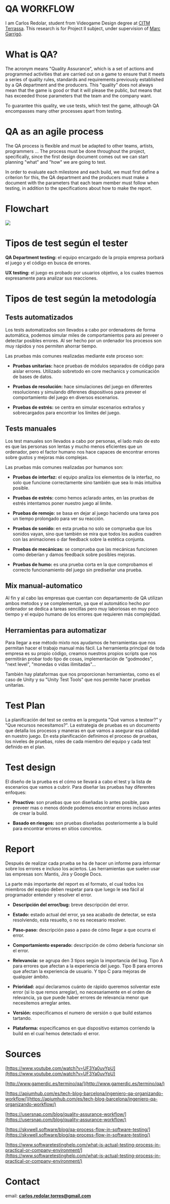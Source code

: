 # **QA WORKFLOW**

I am Carlos Redolar, student from Videogame Design degree at [CITM Terrassa](https://www.citm.upc.edu/). This research is for Project II subject, under supervision of [Marc Garrigó](https://es.linkedin.com/in/mgarrigo).


# What is QA?

The acronym means "Quality Assurance", which is a set of actions and programmed activities that are carried out on a game to ensure that it meets a series of quality rules, standards and requirements previously established by a QA department and the producers. This "quality" does not always mean that the game is good or that it will please the public, but means that has exceeded those parameters that the team and the company want.

To guarantee this quality, we use tests, which test the game, although QA encompasses many other processes apart from testing.


# QA as an agile process

The QA process is flexible and must be adapted to other teams, artists, programmers ... The process must be done throughout the project, specifically, since the first design document comes out we can start planning "what" and "how" we are going to test.

In order to evaluate each milestone and each build, we must first define a criterion for this, the QA department and the producers must make a document with the parameters that each team member must follow when testing, in addition to the specifications about how to make the report.


# Flowchart

![](docs/diagram.PNG)


# Tipos de test según el tester

**QA Department testing:** el equipo encargado de la propia empresa porbará el juego y el código en busca de errores.

**UX testing:** el juego es probado por usuarios objetivo, a los cuales traemos expresamente para analizar sus reacciones.


# Tipos de test según la metodología

## Tests automatizados

Los tests automatizados son llevados a cabo por ordenadores de forma automática, podemos simular miles de comportamientos para así preveer o detectar posibles errores. Al ser hecho por un ordenador los procesos son muy rápidos y nos permiten ahorrar tiempo.

Las pruebas más comunes realizadas mediante este proceso son:

- **Pruebas unitarias:** hace pruebas de módulos separados de código para aislar errores. Utilizado sobretodo en core mechanics y comunicación de bases de datos.

- **Pruebas de resolución:** hace simulaciones del juego en diferentes resoluciones y simulando diferenes dispositivos para preveer el comportamiento del juego en diversos escenarios.

- **Pruebas de estrés:** se centra en simular escenarios extraños y sobrecargados para encontrar los límites del juego.


## Tests manuales

Los test manuales son llevados a cabo por personas, el lado malo de esto es que las personas son lentas y mucho menos eficientes que un ordenador, pero el factor humano nos hace capaces de encontrar errores sobre gustos y mejoras más complejas. 

Las pruebas más comunes realizadas por humanos son:

- **Pruebas de interfaz:** el equipo analiza los elementos de la interfaz, no solo que funcione correctamente sino también que sea lo más intuitiva posible.

- **Pruebas de estrés:** como hemos aclarado antes, en las pruebas de estrés intentamos poner nuestro juego al límite.

- **Pruebas de remojo:** se basa en dejar al juego haciendo una tarea pos un tiempo prolongado para ver su reacción.

- **Pruebas de sonido:** en esta prueba no solo se comprueba que los sonidos vayan, sino que también se mira que todos los audios cuadren con las animaciones o  dar feedback sobre la estética conjunta.

- **Pruebas de mecánicas:** se comprueba que las mecánicas funcionen como deberían y damos feedback sobre posibles mejoras.

- **Pruebas de humo:** es una prueba corta en la que comprobamos el correcto funcionamiento del juego sin prediseñar una prueba.

## Mix manual-automatico

Al fin y al cabo las empresas que cuentan con departamento de QA utilizan ambos metodos y se complementan, ya que el automático hecho por ordenador se dedica a tareas sencillas pero muy laboriosas en muy poco tiempo y el equipo humano de los errores que requieren más complejidad.

## Herramientas para automatizar

Para llegar a ese método mixto nos ayudamos de herramientas que nos permitan hacer el trabajo manual más fácil.
La herramienta principal de toda empresa es su propio código, creamos nuestros propios scripts que nos permitirán probar todo tipo de cosas, implementación de "godmodes", "next level", "monedas o vidas ilimitadas"...

También hay plataformas que nos proporcionan herramientas, como es el caso de Unity y su "Unity Test Tools" que nos permite hacer pruebas unitarias.


# Test Plan

La planificación del test se centra en la pregunta "Qué vamos a testear?" y "Que recursos necesitamos?". La estrategia de pruebas es un documento que detalla los procesos y maneras en que vamos a asegurar esa calidad en nuestro juego. En esta planificación definimos el proceso de pruebas, los niveles de pruebas, roles de cada miembro del equipo y cada test definido en el plan.


# Test design

El diseño de la prueba es el cómo se llevará a cabo el test y la lista de escenarios que vamos a cubrir.
Para diseñar las pruebas hay diferentes enfoques:

- **Proactivo:** son pruebas que son diseñadas lo antes posible, para preveer mas o menos dónde podemos encontrar errores incluso antes de crear la build.

- **Basado en riesgos:** son pruebas diseñadas posteriormente a la build para encontrar errores en sitios concretos.


# Report

Después de realizar cada prueba se ha de hacer un informe para informar sobre los errores e incluso los aciertos.
Las herramientas que suelen usar las empresas son: Mantis, Jira y Google Docs.

La parte más importante del report es el formato, el cual todos los miembros del equipo deben respetar para que luego le sea fácil al programador entender y resolver el error.

- **Descripción del error/bug:** breve descripción del error.

- **Estado:** estado actual del error, ya sea acabado de detectar, se esta resolviendo, esta resuelto, o no es necesario resolver.

- **Paso-paso:** descripción paso a paso de cómo llegar a que ocurra el error.

- **Comportamiento esperado:** descripción de cómo debería funcionar sin el error.

- **Relevancia:** se agrupa den 3 tipos según la importancia del bug. Tipo A para errores que afectan a la experiencia del juego. Tipo B para errores que afectan la experiencia de usuario. Y tipo C para mejoras de qualquier ámbito.

- **Prioridad:** aquí declaramos cuánto de rápido queremos solventar este error (si lo que remos arreglar), no necesariamente en el orden de relevancia, ya que puede haber errores de relevancia menor que necesitemos arreglar antes.

- **Versión:** especificamos el numero de versión o que build estamos tartando.

- **Plataforma:** especificamos en que dispositivo estamos corriendo la build en el cual hemos detectado el error.


# Sources

[https://www.youtube.com/watch?v=UF3Ya0uvYpU](https://www.youtube.com/watch?v=UF3Ya0uvYpU)

[http://www.gamerdic.es/termino/qa/](http://www.gamerdic.es/termino/qa/)

[https://apiumhub.com/es/tech-blog-barcelona/ingeniero-qa-organizando-workflow/](https://apiumhub.com/es/tech-blog-barcelona/ingeniero-qa-organizando-workflow/)

[https://usersnap.com/blog/quality-assurance-workflow/](https://usersnap.com/blog/quality-assurance-workflow/)

[https://skywell.software/blog/qa-process-flow-in-software-testing/](https://skywell.software/blog/qa-process-flow-in-software-testing/)

[https://www.softwaretestinghelp.com/what-is-actual-testing-process-in-practical-or-company-environment/](https://www.softwaretestinghelp.com/what-is-actual-testing-process-in-practical-or-company-environment/)


# Contact

email: **carlos.redolar.torres@gmail.com**



